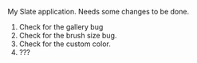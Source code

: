 My Slate application. Needs some changes to be done. 
1) Check for the gallery bug
2) Check for the brush size bug.
3) Check for the custom color.
4) ???
